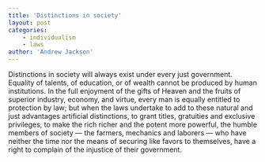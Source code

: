 ```yaml
---
title: 'Distinctions in society'
layout: post
categories:
    - individualism
    - laws
author: 'Andrew Jackson'
---
```


Distinctions in society will always exist under every just government. Equality of talents, of education, or of wealth cannot be produced by human institutions. In the full enjoyment of the gifts of Heaven and the fruits of superior industry, economy, and virtue, every man is equally entitled to protection by law; but when the laws undertake to add to these natural and just advantages artificial distinctions, to grant titles, gratuities and exclusive privileges, to make the rich richer and the potent more powerful, the humble members of society — the farmers, mechanics and laborers — who have neither the time nor the means of securing like favors to themselves, have a right to complain of the injustice of their government.